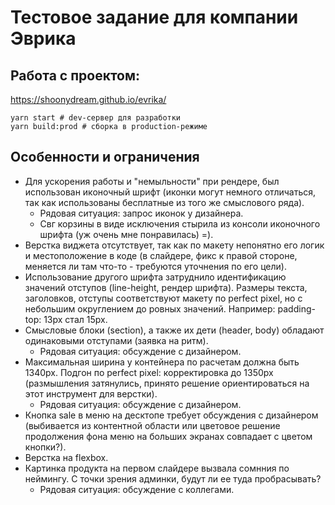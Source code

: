 # Тестовое задание для компании Эврика

## Работа с проектом:
  https://shoonydream.github.io/evrika/

```
yarn start # dev-сервер для разработки
yarn build:prod # сборка в production-режиме
```

## Особенности и ограничения
  - Для ускорения работы и "немыльности" при рендере, был использован иконочный шрифт (иконки могут немного отличаться, так как использованы бесплатные из того же смыслового ряда).
    - Рядовая ситуация: запрос иконок у дизайнера.
    - Свг корзины в виде исключения стырила из консоли иконочного шрифта (уж очень мне понравилась) =).
  - Верстка виджета отсутствует, так как по макету непонятно его логик и местоположение в коде (в слайдере, фикс к правой стороне, меняется ли там что-то - требуются уточнения по его цели).
  - Использование другого шрифта затруднило идентификацию значений отступов (line-height, рендер шрифта). Размеры текста, заголовков, отступы соответствуют макету по perfect pixel, но с небольшим округлением до ровных значений. Например: padding-top: 13px стал 15px.
  - Смысловые блоки (section), а также их дети (header, body) обладают одинаковыми отступами (заявка на ритм).
    - Рядовая ситуация: обсуждение с дизайнером.
  - Максимальная ширина у контейнера по расчетам должна быть 1340px. Подгон по perfect pixel: корректировка до 1350px (размышления затянулись, принято решение ориентироваться на этот инструмент для верстки).
    - Рядовая ситуация: обсуждение с дизайнером.
  - Кнопка sale в меню на десктопе требует обсуждения с дизайнером (выбивается из контентной области или цветовое решение продолжения фона меню на больших экранах совпадает с цветом кнопки?).
  - Верстка на flexbox.
 - Картинка продукта на первом слайдере вызвала сомнния по неймингу. С точки зрения админки, будут ли ее туда пробрасывать?
    - Рядовая ситуация: обсуждение с коллегами.

